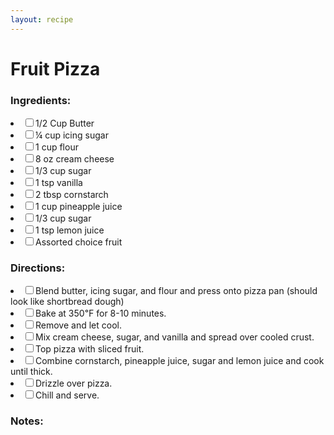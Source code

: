 ```yaml
---
layout: recipe
---
```


# Fruit Pizza

### Ingredients:

<li><label><input type="checkbox">1/2 Cup Butter</label></li>
<li><label><input type="checkbox">¼ cup icing sugar</label></li>
<li><label><input type="checkbox">1 cup flour</label></li>
<li><label><input type="checkbox">8 oz cream cheese</label></li>
<li><label><input type="checkbox">1/3 cup sugar</label></li>
<li><label><input type="checkbox">1 tsp vanilla</label></li>
<li><label><input type="checkbox">2 tbsp cornstarch</label></li>
<li><label><input type="checkbox">1 cup pineapple juice</label></li>
<li><label><input type="checkbox">1/3 cup sugar</label></li>
<li><label><input type="checkbox">1 tsp lemon juice</label></li>
<li><label><input type="checkbox">Assorted choice fruit</label></li>

### Directions:

<li><label><input type="checkbox">Blend butter, icing sugar, and flour and press onto pizza pan (should look like shortbread dough)</label></li>
<li><label><input type="checkbox">Bake at 350℉ for 8-10 minutes.</label></li>
<li><label><input type="checkbox">Remove and let cool.</label></li>
<li><label><input type="checkbox">Mix cream cheese, sugar, and vanilla and spread over cooled crust.</label></li>
<li><label><input type="checkbox">Top pizza with sliced fruit.</label></li>
<li><label><input type="checkbox">Combine cornstarch, pineapple juice, sugar and lemon juice and cook until thick.</label></li>
<li><label><input type="checkbox">Drizzle over pizza.</label></li>
<li><label><input type="checkbox">Chill and serve.</label></li>

### Notes:

